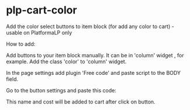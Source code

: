 # plp-cart-color
Add the color select buttons to item block (for add any color to cart) - usable on PlatformaLP only

How to add:

Add buttons to your item block manually. It can be in 'column' widget , for example.
Add the class 'color' to 'column' widget.

In the page settings add plugin 'Free code' and paste script to the BODY field.

Go to the button settings and paste this code:
<div class="name" hidden>
  Item name
</div>
<div class="cost" hidden>
  999 rub.
</div>
This name and cost will be added to cart after click on button.
